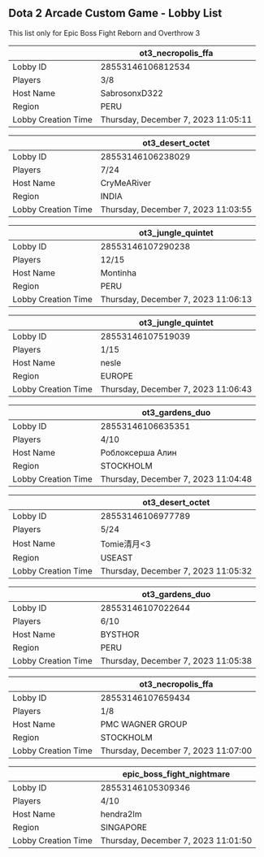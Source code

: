 ## Dota 2 Arcade Custom Game - Lobby List

This list only for Epic Boss Fight Reborn and Overthrow 3

|  | ot3_necropolis_ffa |
| ------ | ------ |
| Lobby ID | 28553146106812534 |
| Players | 3/8 |
| Host Name | SabrosonxD322 |
| Region | PERU |
| Lobby Creation Time | Thursday, December 7, 2023 11:05:11 |


|  | ot3_desert_octet |
| ------ | ------ |
| Lobby ID | 28553146106238029 |
| Players | 7/24 |
| Host Name | CryMeARiver |
| Region | INDIA |
| Lobby Creation Time | Thursday, December 7, 2023 11:03:55 |


|  | ot3_jungle_quintet |
| ------ | ------ |
| Lobby ID | 28553146107290238 |
| Players | 12/15 |
| Host Name | Montinha |
| Region | PERU |
| Lobby Creation Time | Thursday, December 7, 2023 11:06:13 |


|  | ot3_jungle_quintet |
| ------ | ------ |
| Lobby ID | 28553146107519039 |
| Players | 1/15 |
| Host Name | nesle |
| Region | EUROPE |
| Lobby Creation Time | Thursday, December 7, 2023 11:06:43 |


|  | ot3_gardens_duo |
| ------ | ------ |
| Lobby ID | 28553146106635351 |
| Players | 4/10 |
| Host Name | Роблоксерша Алин |
| Region | STOCKHOLM |
| Lobby Creation Time | Thursday, December 7, 2023 11:04:48 |


|  | ot3_desert_octet |
| ------ | ------ |
| Lobby ID | 28553146106977789 |
| Players | 5/24 |
| Host Name | Tomie清月<3 |
| Region | USEAST |
| Lobby Creation Time | Thursday, December 7, 2023 11:05:32 |


|  | ot3_gardens_duo |
| ------ | ------ |
| Lobby ID | 28553146107022644 |
| Players | 6/10 |
| Host Name | BYSTHOR |
| Region | PERU |
| Lobby Creation Time | Thursday, December 7, 2023 11:05:38 |


|  | ot3_necropolis_ffa |
| ------ | ------ |
| Lobby ID | 28553146107659434 |
| Players | 1/8 |
| Host Name | PMC WAGNER GROUP |
| Region | STOCKHOLM |
| Lobby Creation Time | Thursday, December 7, 2023 11:07:00 |


|  | epic_boss_fight_nightmare |
| ------ | ------ |
| Lobby ID | 28553146105309346 |
| Players | 4/10 |
| Host Name | hendra2lm |
| Region | SINGAPORE |
| Lobby Creation Time | Thursday, December 7, 2023 11:01:50 |


